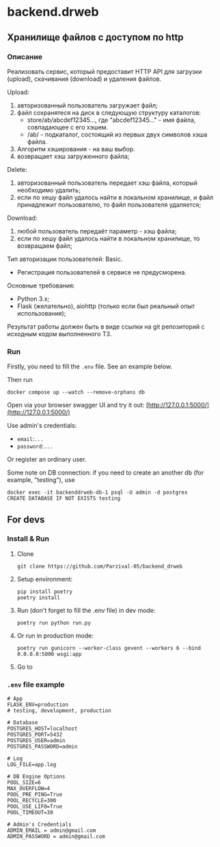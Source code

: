 # backend.drweb
## Хранилище файлов с доступом по http

### Описание

Реализовать сервис, который предоставит HTTP API для загрузки (upload), скачивания (download) и удаления файлов.

Upload:
1. авторизованный пользователь загружает файл;
2. файл сохранятеся на диск в следующую структуру каталогов:
   - store/ab/abcdef12345..., где "abcdef12345..." - имя файла, совпадающее с его хэшем.
   - /ab/ - подкаталог, состоящий из первых двух символов хэша файла.
3. Алгоритм хэширования - на ваш выбор.
4. возвращает хэш загруженного файла;

Delete:
1. авторизованный пользователь передает хэш файла, который необходимо удалить;
2. если по хешу файл удалось найти в локальном хранилище, и файл принадлежит пользователю, то файл пользователя удаляется;

Download:
1. любой пользователь передаёт параметр - хэш файла;
2. если по хешу файл удалось найти в локальном хранилище, то возвращаем файл;

Тип авторизации пользователей: Basic. 
- Регистрация пользователей в сервисе не предусморена.

Основные требования:
- Python 3.x;
- Flask (желательно), aiohttp (только если был реальный опыт использования);

Результат работы должен быть в виде ссылки на git репозиторий с исходным кодом выполненного ТЗ.


### Run

Firstly, you need to fill the `.env` file. See an example below.

Then run
```
docker compose up --watch --remove-orphans db
```
Open via your browser swagger UI and try it out:
[http://127.0.0.1:5000/](http://127.0.0.1:5000/)

Use admin's credentials:
- `email`:`...` 
- `password`:`...`

Or register an ordinary user.

Some note on DB connection: if you need to create an another db (for example, "testing"), use 

```
docker exec -it backenddrweb-db-1 psql -U admin -d postgres
CREATE DATABASE IF NOT EXISTS testing
```

## For devs

### Install & Run

1. Clone
    ```
    git clone https://github.com/Parzival-05/backend_drweb
    ```
2. Setup environment:
   ```
   pip install poetry
   poetry install
   ```
3. Run (don't forget to fill the .env file) in dev mode:
   ```
   poetry run python run.py
   ```
4. Or run in production mode:
   ```
   poetry run gunicorn --worker-class gevent --workers 6 --bind 0.0.0.0:5000 wsgi:app
   ```
5. Go to 

### `.env` file example

```
# App
FLASK_ENV=production 
# testing, development, production

# Database
POSTGRES_HOST=localhost
POSTGRES_PORT=5432
POSTGRES_USER=admin
POSTGRES_PASSWORD=admin

# Log
LOG_FILE=app.log

# DB Engine Options
POOL_SIZE=6
MAX_OVERFLOW=4
POOL_PRE_PING=True
POOL_RECYCLE=300
POOL_USE_LIFO=True
POOL_TIMEOUT=30

# Admin's Credentials
ADMIN_EMAIL = admin@gmail.com
ADMIN_PASSWORD = admin@gmail.com
```